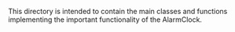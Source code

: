 This directory is intended to contain the main classes and functions implementing the important functionality of the AlarmClock.